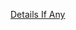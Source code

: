 [Details If Any](https://github.com/deathbybandaid/piholeparser/blob/master/RecentRunLogs/parsingscripts/PrigentADS.md)

